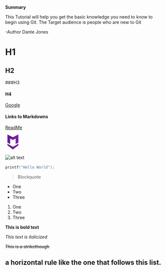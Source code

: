 **Summary**

This Tutorial will help you get the basic knowledge you need to know to begin using Git.
The Target audience is people who are new to Git

-Author Dante Jones

# H1
## H2
###H3
#### H4

[Google](https://www.google.com)

#### Links to Markdowns
[ReadMe](https://github.com/DanteJones/IT2600/blob/master/README.md)


![alt text](https://github.com/adam-p/markdown-here/raw/master/src/common/images/icon48.png "Logo Title Text 1")

![alt text](http://images.newindianexpress.com/images/FrontEnd/images/search-mob.png)

```C
printf("Hello World");
```

> Blockquote

* One
* Two
* Three

1. One
2. Two
3. Three

**This is bold text**

*This text is italicized*

~~This is a strikethough~~

a horizontal rule like the one that follows this list.
--
